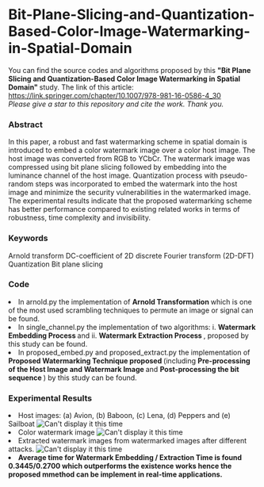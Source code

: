 # Bit-Plane-Slicing-and-Quantization-Based-Color-Image-Watermarking-in-Spatial-Domain
You can find the source codes and algorithms proposed by this <b> "Bit Plane Slicing and Quantization-Based Color Image Watermarking in Spatial Domain" </b> study. The link of this article: https://link.springer.com/chapter/10.1007/978-981-16-0586-4_30 <br>
<I> Please give a star to this repository and cite the work. Thank you. </I>

<b> <h3> Abstract </h3> </b>
In this paper, a robust and fast watermarking scheme in spatial domain is introduced to embed a color watermark image over a color host image. The host image was converted from RGB to YCbCr. The watermark image was compressed using bit plane slicing followed by embedding into the luminance channel of the host image. Quantization process with pseudo-random steps was incorporated to embed the watermark into the host image and minimize the security vulnerabilities in the watermarked image. The experimental results indicate that the proposed watermarking scheme has better performance compared to existing related works in terms of robustness, time complexity and invisibility.

<b> <h3> Keywords </h3> </b>
Arnold transform DC-coefficient of 2D discrete Fourier transform (2D-DFT) Quantization Bit plane slicing 

<b> <h3> Code </h3> </b>
<li> In arnold.py the implementation of <b> Arnold Transformation </b> which is one of the most used scrambling techniques to permute an image or signal can be found.
<li> In single_channel.py the implementation of two algorithms: 
  i. <b> Watermark Embedding Process </b> and ii. <b> Watermark Extraction Process </b>, proposed by this study can be found.
<li> In proposed_embed.py and proposed_extract.py the implementation of <b> Proposed Watermarking Technique proposed </b> (including <b> Pre-processing of the Host Image and Watermark Image </b> and <b> Post-processing the bit sequence </b>) by this study can be found.
  
<b> <h3> Experimental Results </h3> </b>
<li> Host images: (a) Avion, (b) Baboon, (c) Lena, (d) Peppers and (e) Sailboat
  <img src="https://user-images.githubusercontent.com/55454660/131952995-c0039e9b-7d2b-4fa2-b64f-2d7778096899.jpg" alt="Can't display it this time">

  
<li>  Color watermark image
  <img src="https://user-images.githubusercontent.com/55454660/131953079-dac3bfc9-0556-4b49-9a0c-52b370aa3666.jpg" alt="Can't display it this time">
  
  
<li> Extracted watermark images from watermarked images after different attacks.
  <img src="https://user-images.githubusercontent.com/55454660/131953093-ab4d4681-8c8a-4f9f-882d-47e4421e4ca4.jpg" alt="Can't display it this time">

  
<li> <b> Average time for Watermark Embedding / Extraction Time is found 0.3445/0.2700 which outperforms the existence works hence the proposed mmethod can be implement in real-time applications. </b>
  
  
